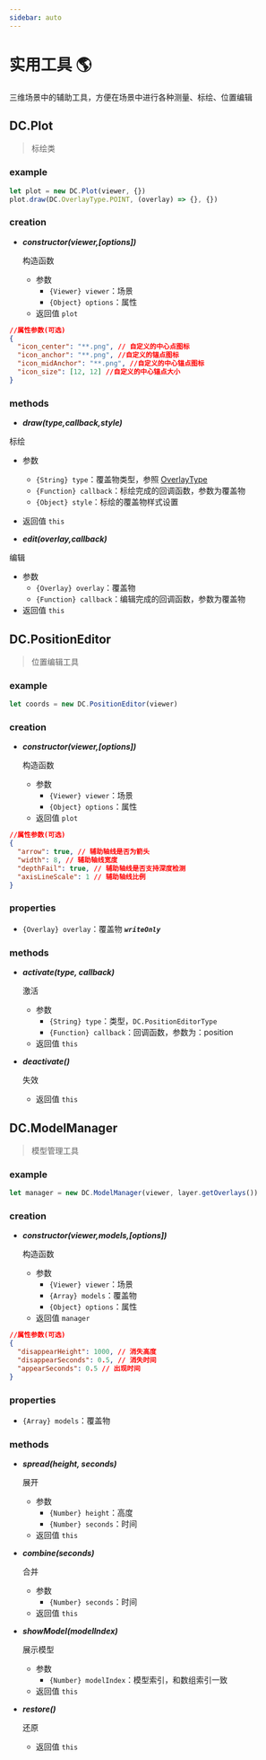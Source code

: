 ```yaml
---
sidebar: auto
---
```


# 实用工具 🌎

三维场景中的辅助工具，方便在场景中进行各种测量、标绘、位置编辑

## DC.Plot

> 标绘类

### example

```js
let plot = new DC.Plot(viewer, {})
plot.draw(DC.OverlayType.POINT, (overlay) => {}, {})
```

### creation

- **_constructor(viewer,[options])_**

  构造函数

  - 参数
    - `{Viewer} viewer`：场景
    - `{Object} options`：属性
  - 返回值 `plot`

```json
//属性参数(可选)
{
  "icon_center": "**.png", // 自定义的中心点图标
  "icon_anchor": "**.png", //自定义的锚点图标
  "icon_midAnchor": "**.png", //自定义的中心锚点图标
  "icon_size": [12, 12] //自定义的中心锚点大小
}
```

### methods

- **_draw(type,callback,style)_**

标绘

- 参数
  - `{String} type`：覆盖物类型，参照 [OverlayType](../base/#overlaytype)
  - `{Function} callback`：标绘完成的回调函数，参数为覆盖物
  - `{Object} style`：标绘的覆盖物样式设置
- 返回值 `this`

- **_edit(overlay,callback)_**

编辑

- 参数
  - `{Overlay} overlay`：覆盖物
  - `{Function} callback`：编辑完成的回调函数，参数为覆盖物
- 返回值 `this`

## DC.PositionEditor

> 位置编辑工具

### example

```js
let coords = new DC.PositionEditor(viewer)
```

### creation

- **_constructor(viewer,[options])_**

  构造函数

  - 参数
    - `{Viewer} viewer`：场景
    - `{Object} options`：属性
  - 返回值 `plot`

```json
//属性参数(可选)
{
  "arrow": true, // 辅助轴线是否为箭头
  "width": 8, // 辅助轴线宽度
  "depthFail": true, // 辅助轴线是否支持深度检测
  "axisLineScale": 1 // 辅助轴线比例
}
```

### properties

- `{Overlay} overlay`：覆盖物 **_`writeOnly`_**

### methods

- **_activate(type, callback)_**

  激活

  - 参数
    - `{String} type`：类型，`DC.PositionEditorType`
    - `{Function} callback`：回调函数，参数为：position
  - 返回值 `this`

- **_deactivate()_**

  失效

  - 返回值 `this`

## DC.ModelManager

> 模型管理工具

### example

```js
let manager = new DC.ModelManager(viewer, layer.getOverlays())
```

### creation

- **_constructor(viewer,models,[options])_**

  构造函数

  - 参数
    - `{Viewer} viewer`：场景
    - `{Array} models`：覆盖物
    - `{Object} options`：属性
  - 返回值 `manager`

```json
//属性参数(可选)
{
  "disappearHeight": 1000, // 消失高度
  "disappearSeconds": 0.5, // 消失时间
  "appearSeconds": 0.5 // 出现时间
}
```

### properties

- `{Array} models`：覆盖物

### methods

- **_spread(height, seconds)_**

  展开

  - 参数
    - `{Number} height`：高度
    - `{Number} seconds`：时间
  - 返回值 `this`

- **_combine(seconds)_**

  合并

  - 参数
    - `{Number} seconds`：时间
  - 返回值 `this`

- **_showModel(modelIndex)_**

  展示模型

  - 参数
    - `{Number} modelIndex`：模型索引，和数组索引一致
  - 返回值 `this`

- **_restore()_**

  还原

  - 返回值 `this`
